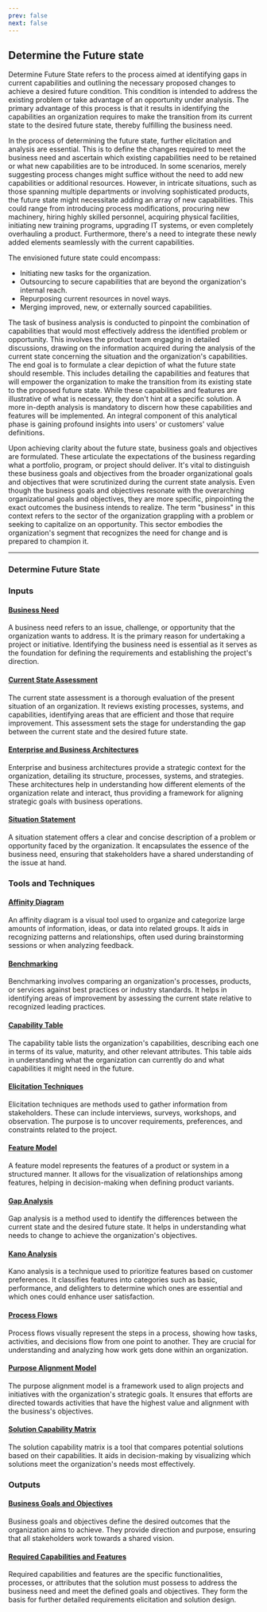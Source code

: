 ```yaml
---
prev: false
next: false
---
```


## Determine the Future state

Determine Future State refers to the process aimed at identifying gaps in current capabilities and outlining the necessary proposed changes to achieve a desired future condition. This condition is intended to address the existing problem or take advantage of an opportunity under analysis. The primary advantage of this process is that it results in identifying the capabilities an organization requires to make the transition from its current state to the desired future state, thereby fulfilling the business need.

In the process of determining the future state, further elicitation and analysis are essential. This is to define the changes required to meet the business need and ascertain which existing capabilities need to be retained or what new capabilities are to be introduced. In some scenarios, merely suggesting process changes might suffice without the need to add new capabilities or additional resources. However, in intricate situations, such as those spanning multiple departments or involving sophisticated products, the future state might necessitate adding an array of new capabilities. This could range from introducing process modifications, procuring new machinery, hiring highly skilled personnel, acquiring physical facilities, initiating new training programs, upgrading IT systems, or even completely overhauling a product. Furthermore, there's a need to integrate these newly added elements seamlessly with the current capabilities.

The envisioned future state could encompass:

- Initiating new tasks for the organization.
- Outsourcing to secure capabilities that are beyond the organization's internal reach.
- Repurposing current resources in novel ways.
- Merging improved, new, or externally sourced capabilities.

The task of business analysis is conducted to pinpoint the combination of capabilities that would most effectively address the identified problem or opportunity. This involves the product team engaging in detailed discussions, drawing on the information acquired during the analysis of the current state concerning the situation and the organization's capabilities. The end goal is to formulate a clear depiction of what the future state should resemble. This includes detailing the capabilities and features that will empower the organization to make the transition from its existing state to the proposed future state. While these capabilities and features are illustrative of what is necessary, they don't hint at a specific solution. A more in-depth analysis is mandatory to discern how these capabilities and features will be implemented. An integral component of this analytical phase is gaining profound insights into users' or customers' value definitions.

Upon achieving clarity about the future state, business goals and objectives are formulated. These articulate the expectations of the business regarding what a portfolio, program, or project should deliver. It's vital to distinguish these business goals and objectives from the broader organizational goals and objectives that were scrutinized during the current state analysis. Even though the business goals and objectives resonate with the overarching organizational goals and objectives, they are more specific, pinpointing the exact outcomes the business intends to realize. The term "business" in this context refers to the sector of the organization grappling with a problem or seeking to capitalize on an opportunity. This sector embodies the organization's segment that recognizes the need for change and is prepared to champion it.

---

### Determine Future State

### Inputs

#### [Business Need](/content/gist/business-analysis/inputs-outputs/assessment-of-business-value.md)

A business need refers to an issue, challenge, or opportunity that the organization wants to address. It is the primary reason for undertaking a project or initiative. Identifying the business need is essential as it serves as the foundation for defining the requirements and establishing the project's direction.

#### [Current State Assessment](/content/gist/business-analysis/inputs-outputs/assessment-of-business-value.md)

The current state assessment is a thorough evaluation of the present situation of an organization. It reviews existing processes, systems, and capabilities, identifying areas that are efficient and those that require improvement. This assessment sets the stage for understanding the gap between the current state and the desired future state.

#### [Enterprise and Business Architectures](/content/gist/business-analysis/inputs-outputs/assessment-of-business-value.md)

Enterprise and business architectures provide a strategic context for the organization, detailing its structure, processes, systems, and strategies. These architectures help in understanding how different elements of the organization relate and interact, thus providing a framework for aligning strategic goals with business operations.

#### [Situation Statement](/content/gist/business-analysis/inputs-outputs/assessment-of-business-value.md)

A situation statement offers a clear and concise description of a problem or opportunity faced by the organization. It encapsulates the essence of the business need, ensuring that stakeholders have a shared understanding of the issue at hand.

### Tools and Techniques

#### [Affinity Diagram](/content/gist/business-analysis/tools-techniques/benchmarking.md)

An affinity diagram is a visual tool used to organize and categorize large amounts of information, ideas, or data into related groups. It aids in recognizing patterns and relationships, often used during brainstorming sessions or when analyzing feedback.

#### [Benchmarking](/content/gist/business-analysis/tools-techniques/benchmarking.md)

Benchmarking involves comparing an organization's processes, products, or services against best practices or industry standards. It helps in identifying areas of improvement by assessing the current state relative to recognized leading practices.

#### [Capability Table](/content/gist/business-analysis/tools-techniques/benchmarking.md)

The capability table lists the organization's capabilities, describing each one in terms of its value, maturity, and other relevant attributes. This table aids in understanding what the organization can currently do and what capabilities it might need in the future.

#### [Elicitation Techniques](/content/gist/business-analysis/tools-techniques/benchmarking.md)

Elicitation techniques are methods used to gather information from stakeholders. These can include interviews, surveys, workshops, and observation. The purpose is to uncover requirements, preferences, and constraints related to the project.

#### [Feature Model](/content/gist/business-analysis/tools-techniques/benchmarking.md)

A feature model represents the features of a product or system in a structured manner. It allows for the visualization of relationships among features, helping in decision-making when defining product variants.

#### [Gap Analysis](/content/gist/business-analysis/tools-techniques/benchmarking.md)

Gap analysis is a method used to identify the differences between the current state and the desired future state. It helps in understanding what needs to change to achieve the organization's objectives.

#### [Kano Analysis](/content/gist/business-analysis/tools-techniques/benchmarking.md)

Kano analysis is a technique used to prioritize features based on customer preferences. It classifies features into categories such as basic, performance, and delighters to determine which ones are essential and which ones could enhance user satisfaction.

#### [Process Flows](/content/gist/business-analysis/tools-techniques/benchmarking.md)

Process flows visually represent the steps in a process, showing how tasks, activities, and decisions flow from one point to another. They are crucial for understanding and analyzing how work gets done within an organization.

#### [Purpose Alignment Model](/content/gist/business-analysis/tools-techniques/benchmarking.md)

The purpose alignment model is a framework used to align projects and initiatives with the organization's strategic goals. It ensures that efforts are directed towards activities that have the highest value and alignment with the business's objectives.

#### [Solution Capability Matrix](/content/gist/business-analysis/tools-techniques/benchmarking.md)

The solution capability matrix is a tool that compares potential solutions based on their capabilities. It aids in decision-making by visualizing which solutions meet the organization's needs most effectively.

### Outputs

#### [Business Goals and Objectives](/content/gist/business-analysis/inputs-outputs/assessment-of-business-value.md)

Business goals and objectives define the desired outcomes that the organization aims to achieve. They provide direction and purpose, ensuring that all stakeholders work towards a shared vision.

#### [Required Capabilities and Features](/content/gist/business-analysis/inputs-outputs/assessment-of-business-value.md)

Required capabilities and features are the specific functionalities, processes, or attributes that the solution must possess to address the business need and meet the defined goals and objectives. They form the basis for further detailed requirements elicitation and solution design.
